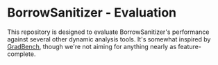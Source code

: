 # BorrowSanitizer - Evaluation
This repository is designed to evaluate BorrowSanitizer's performance against several other dynamic analysis tools. It's somewhat inspired by [GradBench](https://github.com/gradbench/gradbench), though we're not aiming for anything nearly as feature-complete.


